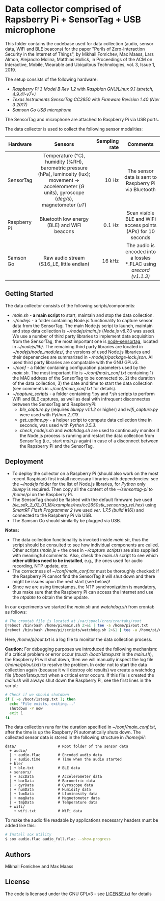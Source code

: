 # Data collector comprised of Rapsberry Pi + SensorTag + USB microphone

This folder contains the codebase used for data collection (audio, sensor data, WiFi and BLE beacons) for the paper "Perils of Zero-Interaction Security in the Internet of Things", by Mikhail Fomichev, Max Maass, Lars Almon, Alejandro Molina, Matthias Hollick, in Proceedings of the ACM on Interactive, Mobile, Wearable and Ubiquitous Technologies, vol. 3, Issue 1, 2019. 

The setup consists of the following hardware:

* *Raspberry Pi 3 Model B Rev 1.2* with *Raspbian GNU/Linux 9.1 (stretch, 4.9.41-v7+)*
* *Texas Instruments SensorTag CC2650* with *Firmware Revision 1.40 (Nov 3 2017)*
* *Samson Go USB microphone*

The SensorTag and microphone are attached to Raspberry Pi via USB ports.

The data collector is used to collect the following sensor modalities:

| **Hardware**      | **Sensors**       | **Sampling rate**  | **Comments** |
| ------------- |:-------------:| -----:|:-----------------------:|
| SensorTag      | Temperature (°C), humidity (%RH), barometric pressure (hPa), luminosity (lux);  movement -> accelerometer (*G* units), gyroscope (*deg/s*), magnetometer (*uT*) | 10 Hz |         The sensor data is sent to Raspberry Pi via Bluetooth             |
| Raspberry Pi      | Bluetooth low energy (BLE) and WiFi beacons      |   0.1 Hz |  Scan visible BLE and WiFi access points (APs) for 10 seconds     |
| Samson Go | Raw audio stream (S16_LE, little endian)    |    16 kHz |     The audio is encoded into a lossles *.FLAC using *arecord (v1.1.3)*


## Getting Started

The data collector consists of the following scripts/components:

* *main.sh* - **a main script** to start, maintain and stop the data collection. 
* *~/nodejs* - a folder containing Node.js functionality to capture sensor data from the SensorTag. The main Node.js script to launch, maintain and stop data collection is *~/nodejs/main.js* (*Node.js v8.7.0* was used). We use a number of third party libraries to implement data acquisition from the SensorTag, the most important one is [node-sensortag](https://github.com/sandeepmistry/node-sensortag), located in  *~/nodejs/lib/*. The remaining third party libraries are located in *~/nodejs/node_modules/*, the versions of used Node.js libraries and their depenencies are summarized in *~/nodejs/package-lock.json*. All used third party libraries are compatable with the GNU GPLv3. 
* *~/conf* - a folder containing configuration parameters used by the *main.sh*. The most important file is *~/conf/main_conf.txt* containing 1) the MAC address of the SensorTag to be connected to, 2) the duration of the data collection, 3) the date and time to start the data collection (see comments in *~/conf/main_conf.txt* for details). 
* *~/capture_scripts* - a folder containing *.py and *.sh scripts to perform WiFi and BLE captures, as well as deal with infrequent disconnectes between the SensorTag and RaspberryPi:
    * *ble_capture.py* (requires *bluepy v1.1.2* or higher) and *wifi_capture.py* were used with *Python 2.7.13*.
    * *get_uptime.py* - a helper script to compute data collection time in seconds, was used with *Python 3.5.3*.
    * *check_nodejs.sh* and *watchdog.sh* are used to continously monitor if the Node.js process is running and restart the data collection from SensorTag (i.e., start *main.js* again) in case of a disconnect between the Rapsberry Pi and the SensorTag. 


## Deployment

* To deploy the collector on a Raspberry Pi (should also work on the most recent Raspbian) first install necessary libraries with dependencies: see the *~/nodejs* folder for the list of Node.js libraries, for *Python* only *bluepy* is required. Then copy all the content of the *~/sensortag-pi* to */home/pi* on the Raspberry Pi. 
* The SensorTag should be flashed with the default firmware (we used *ble_sdk_2_02_01_18/examples/hex/cc2650stk_sensortag_rel.hex*) using *SmartRF Flash Programmer 2* (we used *ver. 1.7.5 (build #16)*) and connected to the Raspberry Pi via USB. 
* The Samson Go should similarlly be plugged via USB.


**Notes:** 

* The data collection functionality is invoked inside *main.sh*, thus the script should be consulted to see how individual components are called. Other scripts (*main.js* + the ones in *~/capture_scripts*) are also supplied with meaningful  comments. Also, check the *main.sh* script to see which **other utilities need to be installed**, e.g., the ones used for audio recording, NTP update, etc.    
* The correctness of *~/conf/main_conf.txt* must be thoroughly checked: if the Raspberry Pi cannot find the SensorTag it will shut down and there might be issues upon the next start (see below)!
* Since we are using timestamps, the NTP synchronization is mandatory, thus make sure that the Raspberry Pi can access the Internet and use the *ntpdate* to obtain the time update. 

In our experiments we started the *main.sh* and *watchdog.sh* from crontab as follows:

```bash
# The crontab file is located at /var/spool/cron/crontabs/root
@reboot /bin/bash /home/pi/main.sh 2>&1 | tee -a /home/pi/out.txt
@reboot /bin/bash /home/pi/scripts/watchdog.sh 2>&1 | tee -a /home/pi/out.txt
```
Here, */home/pi/out.txt* is a log file to monitor the data collection process. 

**Caution:** For debugging purposes we introduced the following mechanism: if a critical problem or error occur (*touch /boot/1stexp.txt* in the *main.sh*), the Raspberry Pi will shut down, then we will manually inspect the log file (*/home/pi/out.txt*) to resolve the problem. 
In order not to start the data collection again (because it will destroy old results) we create a watchdog file (*/boot/1stexp.txt*) when a critical error occurs. If this file is created the *main.sh* will always shut down the Raspberry Pi, see the first lines in the script: 


```bash
# Check if we should shutdown
if [ -e /boot/1stexp.txt ]; then
  echo "File exists, exiting..."
  shutdown -P now
  exit 1
fi
```

The data collection runs for the duration specified in *~/conf/main_conf.txt*, after the time is up the Raspberry Pi automatically shuts down. The collected sensor data is stored in the following structure in */home/pi/*:

```
data/                   # Root folder of the sensor data
  + audio/
  | + audio.flac        # Encoded audio data
  | + audio.time        # Time when the audio started
  + ble/
  | + ble.txt           # BLE data
  + sensors/
  | + accData           # Accelerometer data
  | + barData           # Barometric data
  | + gyrData           # Gyroscope data
  | + humData           # Humidity data
  | + luxData           # Lluminosity data
  | + magData           # Magnetometer data
  | + tmpData           # Temperature data
  + wifi/
    + wifi.txt          # WiFi data
```

To make the audio file readable by applications necessary headers must be added like this:
```bash
# Install sox utility
$ sox audio.flac audio_full.flac --show-progress
```

## Authors

Mikhail Fomichev and Max Maass


## License

The code is licensed under the GNU GPLv3 - see [LICENSE.txt](https://dev.seemoo.tu-darmstadt.de/zia/evaluation-public/blob/master/LICENSE.txt) for details

